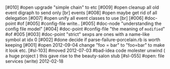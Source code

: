 [#010] #open upgrade "simple chain" to etc
[#009] #open cleanup all old event digraph to send only [br] events
[#008] #open maybe get rid of all delegation
[#007] #open unify all event classes to use [br]
[#006]       #doc-point #of [#005] #config-file write..
[#005]       #doc-node "understanding the config file model"
[#004]       #doc-point #config-file "the meaning of `modified`" #of #005
[#003]       #doc-point "strict" sexps are ones with a name-like symbol at idx 0
[#002]       #done decide if parse-failure-porcelain.rb is worth keeping
[#001] #open 2012-09-04 change "foo = bar" to "foo=bar" to make it look etc.
[#sl-103]          #moved 2012-07-03 #bad-idea code molester unwind
                   ( a huge project ) this gave rise to the beauty-salon stub
[#sl-055] #open: file services (write) 2012-02-18
